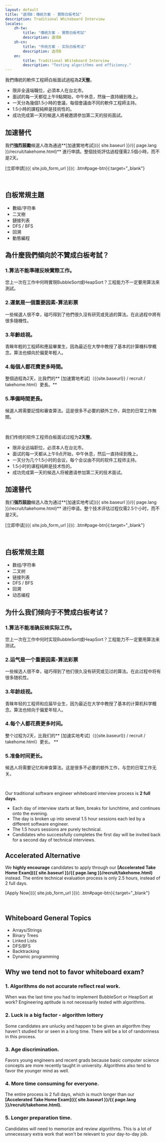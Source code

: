 ```yaml
---
layout: default
title: "選項B：傳統方案 - 實際白板考試"
description: Traditional Whiteboard Interview
locales:
    zh-tw:
        title: "傳統方案 - 實際白板考試"
        description: 選項B
    zh-cn:
        title: "传统方案 - 实际白板考试"
        description: 选项B
    en:
        title: Traditional Whiteboard Interview
        description: "Testing algorithms and efficiency."
---
```


<a name="zh-tw"></a>

我們傳統的軟件工程師白板面試過程為**2天整**。
* 限非全遠端職位，必須本人在台北市。
* 面試的每一天都從上午9點開始，中午休息，然後一直持續到晚上。
* 一天分為幾個1.5小時的會議，每個會議由不同的軟件工程師主持。
* 1.5小時的課程純粹是技術性的。
* 成功完成第一天的候選人將被邀請參加第二天的技術面試。

## 加速替代

我們**強烈鼓勵**候選人改為通過**[加速實地考試]({{ site.baseurl }}/{{ page.lang }}/recruit/takehome.html)** 進行申請。整個技術評估過程僅需2.5個小時，而不是2天。

[立即申請]({{ site.job_form_url }}){: .btn#page-btn}{:target="_blank"}

<br>

## 白板常規主題

* 數組/字符串
* 二叉樹
* 鏈接列表
*  DFS / BFS
* 回溯
* 動態編程


## 為什麼我們傾向於不贊成白板考試？

### 1.算法不能準確反映實際工作。
您上一次在工作中何時實現BubbleSort或HeapSort？工程能力不一定要用算法來測試。

### 2.運氣是一個重要因素-算法彩票
一些候選人很不幸，碰巧得到了他們很久沒有研究或見過的算法。在此過程中將有很多隨機性。

### 3.年齡歧視。
青睞年輕的工程師和應屆畢業生，因為最近在大學中教授了基本的計算機科學概念。算法也傾向於偏愛年輕人。

### 4.每個人都花費更多時間。
整個過程為2天，比我們的** [加速實地考試]（{{site.baseurl}} / recruit / takehome.html）更長。**

### 5.準備時間更長。
候選人將需要記憶和審查算法。這是很多不必要的額外工作，與您的日常工作無關。

<br>

<a name="zh-cn"></a>

我们传统的软件工程师白板面试过程为**2天整**。
* 限非全远端职位，必须本人在台北市。
* 面试的每一天都从上午9点开始，中午休息，然后一直持续到晚上。
* 一天分为几个1.5小时的会议，每个会议由不同的软件工程师主持。
* 1.5小时的课程纯粹是技术性的。
* 成功完成第一天的候选人将被邀请参加第二天的技术面​​试。

## 加速替代

我们**强烈鼓励**候选人改为通过**[加速实地考试]({{ site.baseurl }}/{{ page.lang }}/recruit/takehome.html)** 进行申请。整个技术评估过程仅需2.5个小时，而不是2天。

[立即申请]({{ site.job_form_url }}){: .btn#page-btn}{:target="_blank"}

<br>

## 白板常规主题

* 数组/字符串
* 二叉树
* 链接列表
* DFS / BFS
* 回溯
* 动态编程


## 为什么我们倾向于不赞成白板考试？

### 1.算法不能准确反映实际工作。
您上一次在工作中何时实现BubbleSort或HeapSort？工程能力不一定要用算法来测试。

### 2.运气是一个重要因素-算法彩票
一些候选人很不幸，碰巧得到了他们很久没有研究或见过的算法。在此过程中将有很多随机性。

### 3.年龄歧视。
青睐年轻的工程师和应届毕业生，因为最近在大学中教授了基本的计算机科学概念。算法也倾向于偏爱年轻人。

### 4.每个人都花费更多时间。
整个过程为2天，比我们的** [加速实地考试]（{{site.baseurl}} / recruit / takehome.html）更长。 **

### 5.准备时间更长。
候选人将需要记忆和审查算法。这是很多不必要的额外工作，与您的日常工作无关。

<br>

<a name="en"></a>

Our traditional software engineer whiteboard interview process is **2 full days**. 
* Each day of interview starts at 9am, breaks for lunchtime, and continues onto the evening. 
* The day is broken up into several 1.5 hour sessions each led by a different software engineer.
* The 1.5 hours sessions are purely technical.
* Candidates who successfully completes the first day will be invited back for a second day of technical interviews.

## Accelerated Alternative

We **highly encourage** candidates to apply through our **[Accelerated Take Home Exam]({{ site.baseurl }}/{{ page.lang }}/recruit/takehome.html)** instead. The entire technical evaluation process is only 2.5 hours, instead of 2 full days.

[Apply Now]({{ site.job_form_url }}){: .btn#page-btn}{:target="_blank"}

<br>

## Whiteboard General Topics

* Arrays/Strings
* Binary Trees
* Linked Lists
* DFS/BFS
* Backtracking
* Dynamic programming

## Why we tend not to favor whiteboard exam?

### 1. Algorithms do not accurate reflect real work.
When was the last time you had to implement BubbleSort or HeapSort at work? Engineering aptitude is not necessarily tested with algorithms.

### 2. Luck is a big factor - algorithm lottery
Some candidates are unlucky and happen to be given an algorthm they haven't studied for or seen in a long time. There will be a lot of randomness in this process.

### 3. Age discrimination.
Favors young engineers and recent grads because basic computer science concepts are more recently taught in university. Algorithms also tend to favor the younger mind as well.

### 4. More time consuming for everyone.
The entire process is 2 full days, which is much longer than our **[Accelerated Take Home Exam]({{ site.baseurl }}/{{ page.lang }}/recruit/takehome.html).**

### 5. Longer preparation time.
Candidates will need to memorize and review algorithms. This is a lot of unnecessary extra work that won't be relevant to your day-to-day job.

<br>
